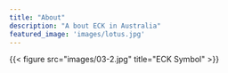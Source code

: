 ```yaml
---
title: "About"
description: "A bout ECK in Australia"
featured_image: 'images/lotus.jpg'
---
```

{{< figure src="images/03-2.jpg" title="ECK Symbol" >}}


